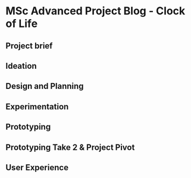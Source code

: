 # MSc Advanced Project Blog - Clock of Life

## Project brief


## Ideation
## Design and Planning
## Experimentation
## Prototyping
## Prototyping Take 2 & Project Pivot
## User Experience
